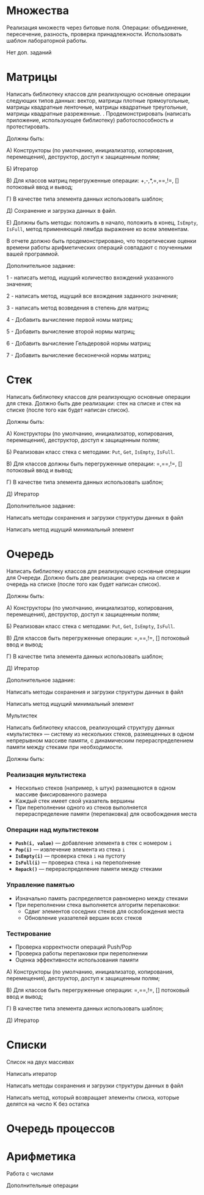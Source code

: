 # Множества

Реализация множеств через битовые поля. Операции: объединение, пересечение, разность, проверка принадлежности. Использовать шаблон лабораторной работы.

Нет доп. заданий

# Матрицы

Написать библиотеку классов для реализующую основные операции следующих типов данных: вектор, матрицы плотные прямоугольные, матрицы квадратные ленточные, матрицы квадратные  треугольные, матрицы квадратные разреженные.
. 
Продемонстрировать (написать приложение, использующее библиотеку) работоспособность и протестировать.

Должны быть:

А) Конструкторы (по умолчанию, инициализатор, копирования, перемещения), деструктор, доступ к защищенным полям;

Б) Итератор

В) Для классов матриц перегруженные операции: +,-,*,=,==,!=, []  потоковый ввод и вывод;

Г) В качестве типа элемента данных использовать шаблон;

Д) Сохранение и загрузка данных в файл.

Е) Должны быть методы: положить в начало, положить в конец, `IsEmpty`, `IsFull`, метод применяющий лямбда выражение ко всем элементам.

В отчете должно быть продемонстрировано, что теоретические оценки времени работы арифметических операций совпадают с поученными вашей программой. 

Дополнительное задание: 

1 - написать метод, ищущий количество вхождений указанного значения;

2 - написать метод, ищущий все вхождения заданного значения;

3 - написать метод возведения в степень для матриц;

4 - Добавить вычисление первой номы матриц;

5 - Добавить вычисление второй нормы матриц;

6 - Добавить вычисление Гельдеровой нормы матриц;

7 - Добавить вычисление бесконечной нормы матриц;


# Стек

Написать библиотеку классов для реализующую основные операции для стека. Должно быть две реализации: стек на списке и стек на списке (после того как будет написан список).

Должны быть:

А) Конструкторы (по умолчанию, инициализатор, копирования, перемещения), деструктор, доступ к защищенным полям;

Б) Реализован класс стека с методами: `Put`, `Get`, `IsEmpty`, `IsFull`.

В) Для классов должны быть перегруженные операции: =,==,!=, []  потоковый ввод и вывод;

Г) В качестве типа элемента данных использовать шаблон;

Д) Итератор

Дополнительное задание: 

Написать методы сохранения и загрузки структуры данных в файл

Написать метод ищущий минимальный элемент

# Очередь

Написать библиотеку классов для реализующую основные операции для Очереди. Должно быть две реализации: очередь на списке и очередь на списке (после того как будет написан список).

Должны быть:

А) Конструкторы (по умолчанию, инициализатор, копирования, перемещения), деструктор, доступ к защищенным полям;

Б) Реализован класс стека с методами: `Put`, `Get`, `IsEmpty`, `IsFull`.

В) Для классов быть перегруженные операции: =,==,!=, []  потоковый ввод и вывод;

Г) В качестве типа элемента данных использовать шаблон;

Д) Итератор

Дополнительное задание: 


Написать методы сохранения и загрузки структуры данных в файл

Написать метод ищущий минимальный элемент


Мультистек

Написать библиотеку классов, реализующий структуру данных «мультистек» — систему из нескольких стеков, размещенных в одном непрерывном массиве памяти, с динамическим перераспределением памяти между стеками при необходимости.

Должны быть:

### Реализация мультистека

- Несколько стеков (например, `k` штук) размещаются в одном массиве фиксированного размера
- Каждый стек имеет свой указатель вершины
- При переполнении одного из стеков выполняется перераспределение памяти (перепаковка) для освобождения места

### Операции над мультистеком

- **`Push(i, value)`** — добавление элемента в стек с номером `i`
- **`Pop(i)`** — извлечение элемента из стека `i`
- **`IsEmpty(i)`** — проверка стека `i` на пустоту
- **`IsFull(i)`** — проверка стека `i` на переполнение
- **`Repack()`** — перераспределение памяти между стеками

### Управление памятью

- Изначально память распределяется равномерно между стеками
- При переполнении стека выполняется алгоритм перепаковки:
  - Сдвиг элементов соседних стеков для освобождения места
  - Обновление указателей вершин всех стеков

### Тестирование

- Проверка корректности операций Push/Pop
- Проверка работы перепаковки при переполнении
- Оценка эффективности использования памяти

А) Конструкторы (по умолчанию, инициализатор, копирования, перемещения), деструктор, доступ к защищенным полям;

В) Для классов быть перегруженные операции: =,==,!=, []  потоковый ввод и вывод;

Г) В качестве типа элемента данных использовать шаблон;

Д) Итератор


# Списки

Список на двух массивах

Написать итератор

Написать методы сохранения и загрузки структуры данных в файл

Написать метод, который возвращает элементы списка, которые делятся на число K без остатка


# Очередь процессов



# Арифметика

Работа с числами

Дополнительные операции

